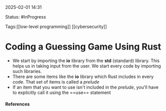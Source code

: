 
2025-02-01 14:31

Status: #InProgress 

Tags:[[low-level programming]] [[cybersecurity]]

# Coding a Guessing Game Using Rust

- We start by importing the **io** library from the **std** (standard) library. This helps us in taking input from the user. We start every code by importing such libraries. 
- There are some items like the **io** library which Rust includes in every code. That set of items is called a *prelude*
- If an item that you want to use isn't included in the *prelude*, you'll have to explicitly call it using the ==use== statement
 



#### References
